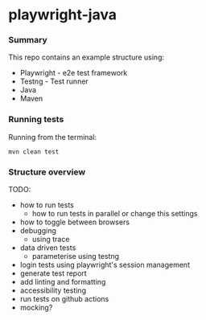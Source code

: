 # playwright-java

### Summary
This repo contains an example structure using:
- Playwright - e2e test framework
- Testng - Test runner
- Java
- Maven

### Running tests

Running from the terminal:

`mvn clean test`


### Structure overview



TODO:
- how to run tests
  - how to run tests in parallel or change this settings
- how to toggle between browsers
- debugging
  - using trace
- data driven tests
  - parameterise using testng
- login tests using playwright's session management
- generate test report
- add linting and formatting
- accessibility testing
- run tests on github actions
- mocking?